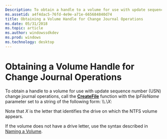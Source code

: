 ```yaml
---
Description: To obtain a handle to a volume for use with update sequence number (USN) change journal operations, call the CreateFile function with the lpFileName parameter set to a string of the following form \\\\.\\X.
ms.assetid: a4f4dac5-76fd-4e9e-a71e-665684840d74
title: Obtaining a Volume Handle for Change Journal Operations
ms.date: 05/31/2018
ms.topic: article
ms.author: windowssdkdev
ms.prod: windows
ms.technology: desktop
---
```


# Obtaining a Volume Handle for Change Journal Operations

To obtain a handle to a volume for use with update sequence number (USN) change journal operations, call the [**CreateFile**](/windows/win32/FileAPI/nf-fileapi-createfilea?branch=master) function with the *lpFileName* parameter set to a string of the following form: \\\\.\\*X*:

Note that *X* is the letter that identifies the drive on which the NTFS volume appears.

If the volume does not have a drive letter, use the syntax described in [Naming a Volume](naming-a-volume.md).

 

 




